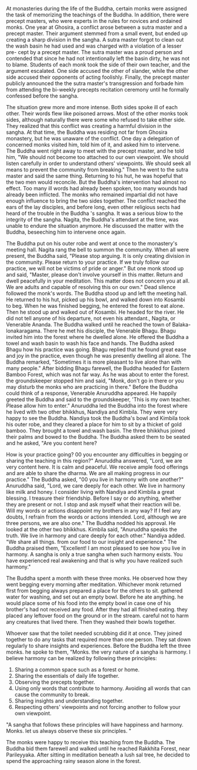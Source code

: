 At monasteries during the life of the Buddha, certain monks were assigned the task of memorizing the teachings of the Buddha. In addition, there were precept masters, who were experts in the rules for novices and ordained monks. One year at Ghosira, a conflict arose between a sutra master and a precept master. Their argument stemmed from a small event, but ended up creating a sharp division in the sangha. A sutra master forgot to clean out the wash basin he had used and was charged with a violation of a lesser pre-
cept by a precept master. The sutra master was a proud person and contended that since he had not intentionally left the basin dirty, he was not to blame. Students of each monk
took the side of their own teacher, and the argument escalated. One side accused the other of slander, while the other side accused their opponents of acting foolishly. Finally, the precept master publicly announced the the sutra master's transgression and forbade him from attending the bi-weekly precepts recitation ceremony until he formally confessed before the sangha.

The situation grew more and more intense. Both sides spoke ill of each other. Their words flew like poisoned arrows. Most of the other monks took sides, although naturally there were some who refused to take either side. They realized that this conflict was creating a harmful division in the sangha. At that time, the Buddha was residing not far from Ghosira monastery, but he was unaware of the conflict. One day a delegation of concerned monks visited him, told him of it, and asked him to intervene. The Buddha went right away to meet with the precept master, and he told him, "We should not become too attached to our own viewpoint. We should listen carefully in order to understand others'
viewpoints. We should seek all means to prevent the community from breaking." Then he went to the sutra master and said the same thing. Returning to his hut, he was hopeful that the two men would reconcile. But the Buddha's intervention had almost no effect. Too many ill words had already been spoken, too many wounds had already been inflicted. The monks who remained impartial did not have enough influence to bring the two sides together. The conflict reached the ears of the lay disciples, and before long, even other religious sects had heard of the trouble in the Buddha 's sangha. It was a serious blow to the integrity of the sangha. Nagita, the Buddha's attendant at the time, was unable to endure the situation anymore. He discussed the matter with the Buddha, beseeching him to intervene once again. 

The Buddha put on his outer robe and went at once to the monastery's meeting hall. Nagita rang the bell to summon the community. When all were present, the Buddha said,
"Please stop arguing. It is only creating division in the community. Please return to your practice. If we truly follow our practice, we will not be victims of pride or
anger." But one monk stood up and said, "Master, please don't involve yourself in this matter. Return and dwell peacefully in your meditation. This matter does not concern you at all. We are adults and capable of resolving this on our own." Dead silence followed the monk's words. The Buddha stood up and left the meeting hall. He returned to his hut,
picked up his bowl, and walked down into Kosambi to beg. When he was finished begging, he entered the forest to eat alone. Then he stood up and walked out of Kosambi. He
headed for the river. He did not tell anyone of his departure, not even his attendant., Nagita, or Venerable Ananda. The Buddha walked until he reached the town of Balaka-
lonakaragama. There he met his disciple, the Venerable Bhagu. Bhagu invited him into the forest where he dwelled alone. He offered the Buddha a towel and wash basin to
wash his face and hands. The Buddha asked Bhagu how his practice was going. Bhagu replied that he found great ease and joy in the practice, even though he was presently
dwelling all alone. The Buddha remarked, "Sometimes it is more pleasant to live alone than with many people." After bidding Bhagu farewell, the Buddha headed for
Eastern Bamboo Forest, which was not far way. As he was about to enter the forest. the groundskeeper stopped him and  said, "Monk, don't go in there or you may disturb the monks who are practicing in there." Before the Buddha could think of a response, Venerable Anuruddha appeared. He happily greeted the Buddha and said to the groundskeeper, 'This is my own teacher. Please allow him to enter." Anuruddha led the Buddha into the forest where he lived with two other bhikkhus, Nandiya and Kimbila. They were
very happy to see the Buddha. Nandiya took the Buddha's bowl and Kimbila took his outer robe, and they cleared a place for him to sit by a thicket of gold bamboo. They
brought a towel and:wash basin. The three bhikkhus joined their palms and bowed to the Buddha. The Buddha asked them to be seated and he asked, "Are you content here?

How is your practice going? 00 you encounter any difficulties in begging or sharing the teaching in this region?" Anuruddha answered, "Lord, we are very content here. It
is calm and peaceful. We receive ample food offerings and are able to share the dharma. We are all making progress in our practice."
The Buddha asked, "00 you live in harmony with one another?" Anuruddha said, "Lord, we care deeply for each other. We live in harmony like milk and honey. I consider living
with Nandiya and Kimbila a great blessing. I treasure their friendship. Before I say or do anything, whether they are  present or not. I stop and ask myself what their reaction will be. Will my words or actions disappoint my brothers in any way? If I feel any doubts, I refrain from the words or actions intended. Lord, although we are three persons, we are also one." The Buddha nodded his approval. He looked at the other two bhikkhus. Kimbila said, "Anuruddha speaks the truth. We live in harmony and care deeply for each other."  Nandiya added. "We share all things. from our food to our insight and experience." The Buddha praised them, "Excellent! I am most pleased to see how you live in harmony. A sangha is only a true sangha when such harmony exists. You have experienced real awakening and that is why you have realized such harmony."

The Buddha spent a month with these three monks. He observed how they went begging every morning after meditation. Whichever monk returned fIrst from begging always prepared a place for the others to sit. gathered water  for washing, and set out an empty bowl. Before he ate anything. he would place some of his food into the empty bowl in case one of his brother's had not received any food. After they had all fInished eating. they placed any leftover food on the ground or in the stream. careful not to harm any creatures that lived there. Then they washed their bowls together.

Whoever saw that the toilet needed scrubbing did it at once. They joined together to do any tasks that required more than one person. They sat down regularly to share insights and experiences. Before the Buddha left the three monks. he spoke to them, "Monks. the very nature of a sangha is harmony. I believe harmony can be realized by following these principles: 

1. Sharing a common space such as a forest or home.
2. Sharing the essentials of daily life together.
3. Observing the precepts together.
4. Using only words that contribute to harmony. Avoiding all words that can cause the community to break.
5. Sharing insights and understanding together.
6. Respecting others' viewpoints and not forcing another to follow your own viewpoint.

"A sangha that follows these principles will have happiness and harmony. Monks. let us always observe these six principles. "

The monks were happy to receive this teaching from the Buddha. The Buddha bid them farewell and walked until he reached Rakkhita Forest, near Parileyyaka. After sitting in
meditation beneath a lush sal tree, he decided to spend the approaching rainy season alone in the forest. 
